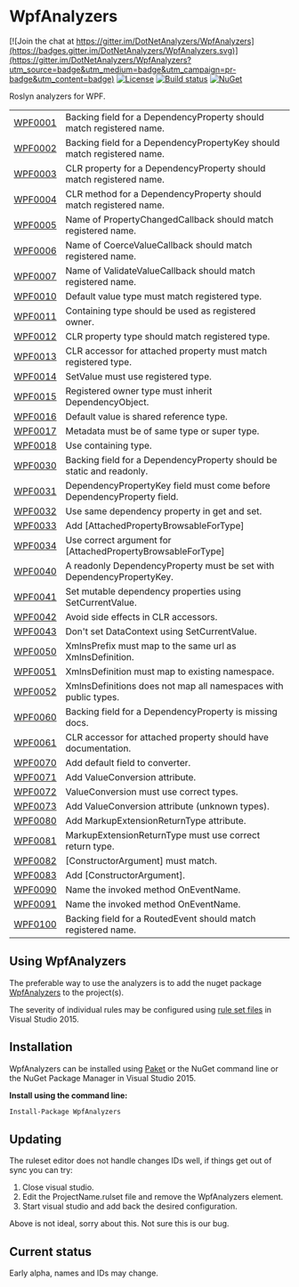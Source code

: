 # WpfAnalyzers

[![Join the chat at https://gitter.im/DotNetAnalyzers/WpfAnalyzers](https://badges.gitter.im/DotNetAnalyzers/WpfAnalyzers.svg)](https://gitter.im/DotNetAnalyzers/WpfAnalyzers?utm_source=badge&utm_medium=badge&utm_campaign=pr-badge&utm_content=badge)
[![License](https://img.shields.io/badge/license-MIT-blue.svg)](LICENSE)
[![Build status](https://ci.appveyor.com/api/projects/status/25nvar8j6evtmtg4/branch/master?svg=true)](https://ci.appveyor.com/project/JohanLarsson/wpfanalyzers-twfog/branch/master)
[![NuGet](https://img.shields.io/nuget/v/WpfAnalyzers.svg)](https://www.nuget.org/packages/WpfAnalyzers/)

Roslyn analyzers for WPF.

<!-- start generated table -->
<table>
<tr>
  <td><a href="https://github.com/DotNetAnalyzers/WpfAnalyzers/tree/master/documentation/WPF0001.md">WPF0001</a></td>
  <td>Backing field for a DependencyProperty should match registered name.</td>
</tr>
<tr>
  <td><a href="https://github.com/DotNetAnalyzers/WpfAnalyzers/tree/master/documentation/WPF0002.md">WPF0002</a></td>
  <td>Backing field for a DependencyPropertyKey should match registered name.</td>
</tr>
<tr>
  <td><a href="https://github.com/DotNetAnalyzers/WpfAnalyzers/tree/master/documentation/WPF0003.md">WPF0003</a></td>
  <td>CLR property for a DependencyProperty should match registered name.</td>
</tr>
<tr>
  <td><a href="https://github.com/DotNetAnalyzers/WpfAnalyzers/tree/master/documentation/WPF0004.md">WPF0004</a></td>
  <td>CLR method for a DependencyProperty should match registered name.</td>
</tr>
<tr>
  <td><a href="https://github.com/DotNetAnalyzers/WpfAnalyzers/tree/master/documentation/WPF0005.md">WPF0005</a></td>
  <td>Name of PropertyChangedCallback should match registered name.</td>
</tr>
<tr>
  <td><a href="https://github.com/DotNetAnalyzers/WpfAnalyzers/tree/master/documentation/WPF0006.md">WPF0006</a></td>
  <td>Name of CoerceValueCallback should match registered name.</td>
</tr>
<tr>
  <td><a href="https://github.com/DotNetAnalyzers/WpfAnalyzers/tree/master/documentation/WPF0007.md">WPF0007</a></td>
  <td>Name of ValidateValueCallback should match registered name.</td>
</tr>
<tr>
  <td><a href="https://github.com/DotNetAnalyzers/WpfAnalyzers/tree/master/documentation/WPF0010.md">WPF0010</a></td>
  <td>Default value type must match registered type.</td>
</tr>
<tr>
  <td><a href="https://github.com/DotNetAnalyzers/WpfAnalyzers/tree/master/documentation/WPF0011.md">WPF0011</a></td>
  <td>Containing type should be used as registered owner.</td>
</tr>
<tr>
  <td><a href="https://github.com/DotNetAnalyzers/WpfAnalyzers/tree/master/documentation/WPF0012.md">WPF0012</a></td>
  <td>CLR property type should match registered type.</td>
</tr>
<tr>
  <td><a href="https://github.com/DotNetAnalyzers/WpfAnalyzers/tree/master/documentation/WPF0013.md">WPF0013</a></td>
  <td>CLR accessor for attached property must match registered type.</td>
</tr>
<tr>
  <td><a href="https://github.com/DotNetAnalyzers/WpfAnalyzers/tree/master/documentation/WPF0014.md">WPF0014</a></td>
  <td>SetValue must use registered type.</td>
</tr>
<tr>
  <td><a href="https://github.com/DotNetAnalyzers/WpfAnalyzers/tree/master/documentation/WPF0015.md">WPF0015</a></td>
  <td>Registered owner type must inherit DependencyObject.</td>
</tr>
<tr>
  <td><a href="https://github.com/DotNetAnalyzers/WpfAnalyzers/tree/master/documentation/WPF0016.md">WPF0016</a></td>
  <td>Default value is shared reference type.</td>
</tr>
<tr>
  <td><a href="https://github.com/DotNetAnalyzers/WpfAnalyzers/tree/master/documentation/WPF0017.md">WPF0017</a></td>
  <td>Metadata must be of same type or super type.</td>
</tr>
<tr>
  <td><a href="https://github.com/DotNetAnalyzers/WpfAnalyzers/tree/master/documentation/WPF0018.md">WPF0018</a></td>
  <td>Use containing type.</td>
</tr>
<tr>
  <td><a href="https://github.com/DotNetAnalyzers/WpfAnalyzers/tree/master/documentation/WPF0030.md">WPF0030</a></td>
  <td>Backing field for a DependencyProperty should be static and readonly.</td>
</tr>
<tr>
  <td><a href="https://github.com/DotNetAnalyzers/WpfAnalyzers/tree/master/documentation/WPF0031.md">WPF0031</a></td>
  <td>DependencyPropertyKey field must come before DependencyProperty field.</td>
</tr>
<tr>
  <td><a href="https://github.com/DotNetAnalyzers/WpfAnalyzers/tree/master/documentation/WPF0032.md">WPF0032</a></td>
  <td>Use same dependency property in get and set.</td>
</tr>
<tr>
  <td><a href="https://github.com/DotNetAnalyzers/WpfAnalyzers/tree/master/documentation/WPF0033.md">WPF0033</a></td>
  <td>Add [AttachedPropertyBrowsableForType]</td>
</tr>
<tr>
  <td><a href="https://github.com/DotNetAnalyzers/WpfAnalyzers/tree/master/documentation/WPF0034.md">WPF0034</a></td>
  <td>Use correct argument for [AttachedPropertyBrowsableForType]</td>
</tr>
<tr>
  <td><a href="https://github.com/DotNetAnalyzers/WpfAnalyzers/tree/master/documentation/WPF0040.md">WPF0040</a></td>
  <td>A readonly DependencyProperty must be set with DependencyPropertyKey.</td>
</tr>
<tr>
  <td><a href="https://github.com/DotNetAnalyzers/WpfAnalyzers/tree/master/documentation/WPF0041.md">WPF0041</a></td>
  <td>Set mutable dependency properties using SetCurrentValue.</td>
</tr>
<tr>
  <td><a href="https://github.com/DotNetAnalyzers/WpfAnalyzers/tree/master/documentation/WPF0042.md">WPF0042</a></td>
  <td>Avoid side effects in CLR accessors.</td>
</tr>
<tr>
  <td><a href="https://github.com/DotNetAnalyzers/WpfAnalyzers/tree/master/documentation/WPF0043.md">WPF0043</a></td>
  <td>Don't set DataContext using SetCurrentValue.</td>
</tr>
<tr>
  <td><a href="https://github.com/DotNetAnalyzers/WpfAnalyzers/tree/master/documentation/WPF0050.md">WPF0050</a></td>
  <td>XmlnsPrefix must map to the same url as XmlnsDefinition.</td>
</tr>
<tr>
  <td><a href="https://github.com/DotNetAnalyzers/WpfAnalyzers/tree/master/documentation/WPF0051.md">WPF0051</a></td>
  <td>XmlnsDefinition must map to existing namespace.</td>
</tr>
<tr>
  <td><a href="https://github.com/DotNetAnalyzers/WpfAnalyzers/tree/master/documentation/WPF0052.md">WPF0052</a></td>
  <td>XmlnsDefinitions does not map all namespaces with public types.</td>
</tr>
<tr>
  <td><a href="https://github.com/DotNetAnalyzers/WpfAnalyzers/tree/master/documentation/WPF0060.md">WPF0060</a></td>
  <td>Backing field for a DependencyProperty is missing docs.</td>
</tr>
<tr>
  <td><a href="https://github.com/DotNetAnalyzers/WpfAnalyzers/tree/master/documentation/WPF0061.md">WPF0061</a></td>
  <td>CLR accessor for attached property should have documentation.</td>
</tr>
<tr>
  <td><a href="https://github.com/DotNetAnalyzers/WpfAnalyzers/tree/master/documentation/WPF0070.md">WPF0070</a></td>
  <td>Add default field to converter.</td>
</tr>
<tr>
  <td><a href="https://github.com/DotNetAnalyzers/WpfAnalyzers/tree/master/documentation/WPF0071.md">WPF0071</a></td>
  <td>Add ValueConversion attribute.</td>
</tr>
<tr>
  <td><a href="https://github.com/DotNetAnalyzers/WpfAnalyzers/tree/master/documentation/WPF0072.md">WPF0072</a></td>
  <td>ValueConversion must use correct types.</td>
</tr>
<tr>
  <td><a href="https://github.com/DotNetAnalyzers/WpfAnalyzers/tree/master/documentation/WPF0073.md">WPF0073</a></td>
  <td>Add ValueConversion attribute (unknown types).</td>
</tr>
<tr>
  <td><a href="https://github.com/DotNetAnalyzers/WpfAnalyzers/tree/master/documentation/WPF0080.md">WPF0080</a></td>
  <td>Add MarkupExtensionReturnType attribute.</td>
</tr>
<tr>
  <td><a href="https://github.com/DotNetAnalyzers/WpfAnalyzers/tree/master/documentation/WPF0081.md">WPF0081</a></td>
  <td>MarkupExtensionReturnType must use correct return type.</td>
</tr>
<tr>
  <td><a href="https://github.com/DotNetAnalyzers/WpfAnalyzers/tree/master/documentation/WPF0082.md">WPF0082</a></td>
  <td>[ConstructorArgument] must match.</td>
</tr>
<tr>
  <td><a href="https://github.com/DotNetAnalyzers/WpfAnalyzers/tree/master/documentation/WPF0083.md">WPF0083</a></td>
  <td>Add [ConstructorArgument].</td>
</tr>
<tr>
  <td><a href="https://github.com/DotNetAnalyzers/WpfAnalyzers/tree/master/documentation/WPF0090.md">WPF0090</a></td>
  <td>Name the invoked method OnEventName.</td>
</tr>
<tr>
  <td><a href="https://github.com/DotNetAnalyzers/WpfAnalyzers/tree/master/documentation/WPF0091.md">WPF0091</a></td>
  <td>Name the invoked method OnEventName.</td>
</tr>
<tr>
  <td><a href="https://github.com/DotNetAnalyzers/WpfAnalyzers/tree/master/documentation/WPF0100.md">WPF0100</a></td>
  <td>Backing field for a RoutedEvent should match registered name.</td>
</tr>
<table>
<!-- end generated table -->


## Using WpfAnalyzers

The preferable way to use the analyzers is to add the nuget package [WpfAnalyzers](https://www.nuget.org/packages/WpfAnalyzers/)
to the project(s).

The severity of individual rules may be configured using [rule set files](https://msdn.microsoft.com/en-us/library/dd264996.aspx)
in Visual Studio 2015.

## Installation

WpfAnalyzers can be installed using [Paket](https://fsprojects.github.io/Paket/) or the NuGet command line or the NuGet Package Manager in Visual Studio 2015.


**Install using the command line:**
```bash
Install-Package WpfAnalyzers
```

## Updating

The ruleset editor does not handle changes IDs well, if things get out of sync you can try:

1) Close visual studio.
2) Edit the ProjectName.rulset file and remove the WpfAnalyzers element.
3) Start visual studio and add back the desired configuration.

Above is not ideal, sorry about this. Not sure this is our bug.


## Current status

Early alpha, names and IDs may change.